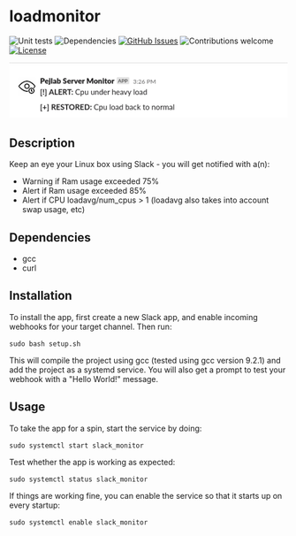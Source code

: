# loadmonitor
![Unit tests](https://travis-ci.com/wickdChromosome/loadmonitor.svg?branch=master)
![Dependencies](https://img.shields.io/badge/dependencies-up%20to%20date-brightgreen.svg)
[![GitHub Issues](https://img.shields.io/github/issues/wickdchromosome/loadmonitor.svg)](https://github.com/wickdchromosome/loadmonitor/issues)
![Contributions welcome](https://img.shields.io/badge/contributions-welcome-orange.svg)
[![License](https://img.shields.io/badge/license-MIT-blue.svg)](https://opensource.org/licenses/MIT)

<div align="center"><img src="demo.png" /></div>

## Description


Keep an eye your Linux box using Slack - you will get notified with a(n):

- Warning if Ram usage exceeded 75%
- Alert if Ram usage exceeded 85%
- Alert if CPU loadavg/num_cpus > 1 (loadavg also takes into account swap usage, etc)


## Dependencies

- gcc
- curl

## Installation
To install the app, first create a new Slack app, and enable incoming webhooks for your target channel.
Then run:
```
sudo bash setup.sh
```

This will compile the project using gcc (tested using gcc version 9.2.1) and add the project as a systemd service. You will also get a prompt to test
your webhook with a "Hello World!" message.

## Usage
To take the app for a spin, start the service by doing:
```
sudo systemctl start slack_monitor
```

Test whether the app is working as expected:
```
sudo systemctl status slack_monitor
```

If things are working fine, you can enable the service so that it starts up on every startup:
```
sudo systemctl enable slack_monitor
```

